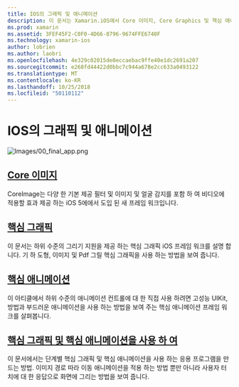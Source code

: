 ```yaml
---
title: IOS의 그래픽 및 애니메이션
description: 이 문서는 Xamarin.iOS에서 Core 이미지, Core Graphics 및 핵심 애니메이션 프레임 워크를 사용 하는 방법을 설명 하는 다양 한 설명서를 링크 합니다.
ms.prod: xamarin
ms.assetid: 3FEF45F2-C0F0-4D66-8796-9674FFE6740F
ms.technology: xamarin-ios
author: lobrien
ms.author: laobri
ms.openlocfilehash: 4e329c02015de0eccaebac9ffe40e1dc2691a207
ms.sourcegitcommit: e268fd44422d0bbc7c944a678e2cc633a0493122
ms.translationtype: MT
ms.contentlocale: ko-KR
ms.lasthandoff: 10/25/2018
ms.locfileid: "50110112"
---
```

# <a name="graphics-and-animation-in-ios"></a>IOS의 그래픽 및 애니메이션

![Images/00_final_app.png](images/00-final-app.png "실행 하는 예제 앱") 

##  <a name="core-imageiosplatformgraphics-animation-iosintroduction-to-coreimagemd"></a>[Core 이미지](~/ios/platform/graphics-animation-ios/introduction-to-coreimage.md)

CoreImage는 다양 한 기본 제공 필터 및 이미지 및 얼굴 감지를 포함 하 여 비디오에 적용할 효과 제공 하는 iOS 5에에서 도입 된 새 프레임 워크입니다.

##  <a name="core-graphicsiosplatformgraphics-animation-ioscore-graphicsmd"></a>[핵심 그래픽](~/ios/platform/graphics-animation-ios/core-graphics.md)

이 문서는 하위 수준의 그리기 지원을 제공 하는 핵심 그래픽 iOS 프레임 워크를 설명 합니다. 기 하 도형, 이미지 및 Pdf 그릴 핵심 그래픽을 사용 하는 방법을 보여 줍니다.

##  <a name="core-animationiosplatformgraphics-animation-ioscore-animationmd"></a>[핵심 애니메이션](~/ios/platform/graphics-animation-ios/core-animation.md)

이 아티클에서 하위 수준의 애니메이션 컨트롤에 대 한 직접 사용 하려면 고성능 UIKit, 방법과 부드러운 애니메이션을 사용 하는 방법을 보여 주는 핵심 애니메이션 프레임 워크를 살펴봅니다.

##  <a name="using-core-graphics-and-core-animationiosplatformgraphics-animation-iosgraphics-animation-walkthroughmd"></a>[핵심 그래픽 및 핵심 애니메이션을 사용 하 여](~/ios/platform/graphics-animation-ios/graphics-animation-walkthrough.md)

이 문서에서는 단계별 핵심 그래픽 및 핵심 애니메이션을 사용 하는 응용 프로그램을 만드는 방법. 이미지 경로 따라 이동 애니메이션을 적용 하는 방법 뿐만 아니라 사용자 터치에 대 한 응답으로 화면에 그리는 방법을 보여 줍니다.



